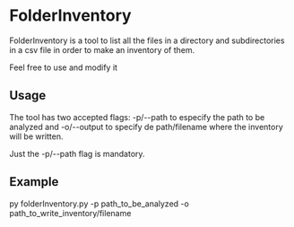 # FolderInventory

FolderInventory is a tool to list all the files in a directory and subdirectories in a csv file in order to make an inventory of them.

Feel free to use and modify it

## Usage

The tool has two accepted flags: -p/--path to especify the path to be analyzed and -o/--output to specify de path/filename where the inventory will be written.

Just the -p/--path flag is mandatory.

## Example
py folderInventory.py -p path_to_be_analyzed -o path_to_write_inventory/filename
